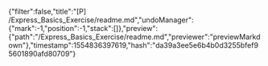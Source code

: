 {"filter":false,"title":"[P] /Express_Basics_Exercise/readme.md","undoManager":{"mark":-1,"position":-1,"stack":[]},"preview":{"path":"/Express_Basics_Exercise/readme.md","previewer":"previewMarkdown"},"timestamp":1554836397619,"hash":"da39a3ee5e6b4b0d3255bfef95601890afd80709"}